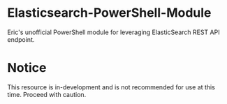 # Elasticsearch-PowerShell-Module
Eric's unofficial PowerShell module for leveraging ElasticSearch REST API endpoint.


# Notice
This resource is in-development and is not recommended for use at this time.  Proceed with caution.